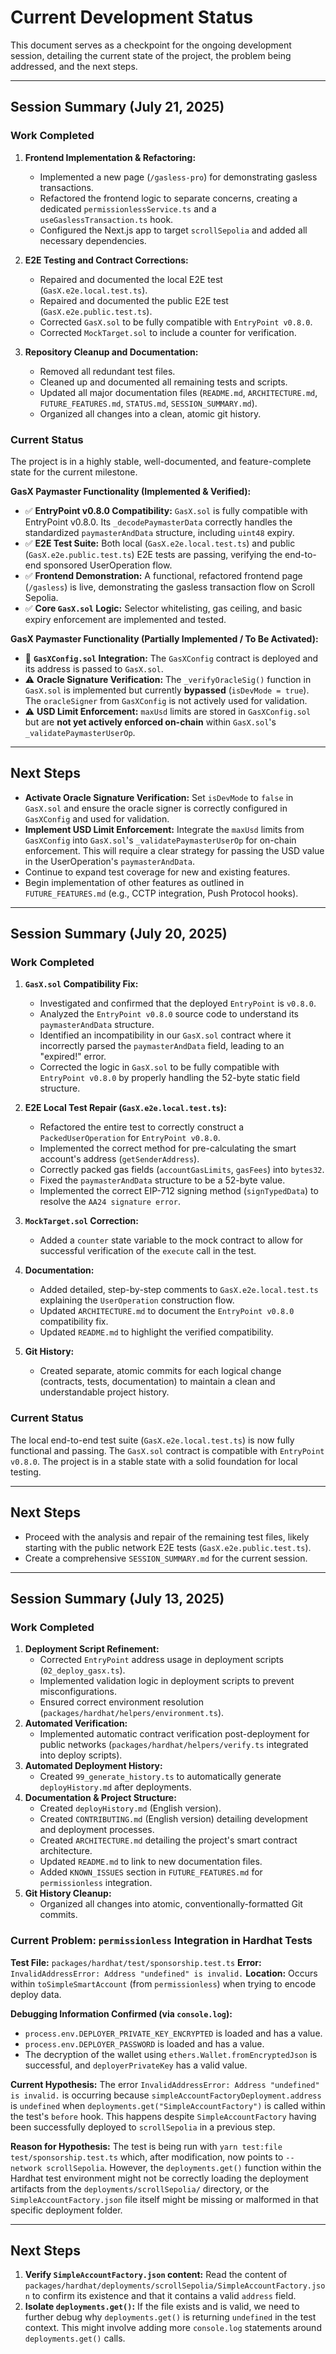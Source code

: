 # Current Development Status

This document serves as a checkpoint for the ongoing development session, detailing the current state of the project, the problem being addressed, and the next steps.

---

## Session Summary (July 21, 2025)

### Work Completed

1.  **Frontend Implementation & Refactoring:**
    - Implemented a new page (`/gasless-pro`) for demonstrating gasless transactions.
    - Refactored the frontend logic to separate concerns, creating a dedicated `permissionlessService.ts` and a `useGaslessTransaction.ts` hook.
    - Configured the Next.js app to target `scrollSepolia` and added all necessary dependencies.

2.  **E2E Testing and Contract Corrections:**
    - Repaired and documented the local E2E test (`GasX.e2e.local.test.ts`).
    - Repaired and documented the public E2E test (`GasX.e2e.public.test.ts`).
    - Corrected `GasX.sol` to be fully compatible with `EntryPoint v0.8.0`.
    - Corrected `MockTarget.sol` to include a counter for verification.

3.  **Repository Cleanup and Documentation:**
    - Removed all redundant test files.
    - Cleaned up and documented all remaining tests and scripts.
    - Updated all major documentation files (`README.md`, `ARCHITECTURE.md`, `FUTURE_FEATURES.md`, `STATUS.md`, `SESSION_SUMMARY.md`).
    - Organized all changes into a clean, atomic git history.

### Current Status

The project is in a highly stable, well-documented, and feature-complete state for the current milestone.

**GasX Paymaster Functionality (Implemented & Verified):**
- ✅ **EntryPoint v0.8.0 Compatibility:** `GasX.sol` is fully compatible with EntryPoint v0.8.0. Its `_decodePaymasterData` correctly handles the standardized `paymasterAndData` structure, including `uint48` expiry.
- ✅ **E2E Test Suite:** Both local (`GasX.e2e.local.test.ts`) and public (`GasX.e2e.public.test.ts`) E2E tests are passing, verifying the end-to-end sponsored UserOperation flow.
- ✅ **Frontend Demonstration:** A functional, refactored frontend page (`/gasless`) is live, demonstrating the gasless transaction flow on Scroll Sepolia.
- ✅ **Core `GasX.sol` Logic:** Selector whitelisting, gas ceiling, and basic expiry enforcement are implemented and tested.

**GasX Paymaster Functionality (Partially Implemented / To Be Activated):**
- 🔄 **`GasXConfig.sol` Integration:** The `GasXConfig` contract is deployed and its address is passed to `GasX.sol`.
- ⚠️ **Oracle Signature Verification:** The `_verifyOracleSig()` function in `GasX.sol` is implemented but currently **bypassed** (`isDevMode = true`). The `oracleSigner` from `GasXConfig` is not actively used for validation.
- ⚠️ **USD Limit Enforcement:** `maxUsd` limits are stored in `GasXConfig.sol` but are **not yet actively enforced on-chain** within `GasX.sol`'s `_validatePaymasterUserOp`.

---

## Next Steps

- **Activate Oracle Signature Verification:** Set `isDevMode` to `false` in `GasX.sol` and ensure the oracle signer is correctly configured in `GasXConfig` and used for validation.
- **Implement USD Limit Enforcement:** Integrate the `maxUsd` limits from `GasXConfig` into `GasX.sol`'s `_validatePaymasterUserOp` for on-chain enforcement. This will require a clear strategy for passing the USD value in the UserOperation's `paymasterAndData`.
- Continue to expand test coverage for new and existing features.
- Begin implementation of other features as outlined in `FUTURE_FEATURES.md` (e.g., CCTP integration, Push Protocol hooks).

---

## Session Summary (July 20, 2025)

### Work Completed

1. **`GasX.sol` Compatibility Fix:**

   - Investigated and confirmed that the deployed `EntryPoint` is `v0.8.0`.
   - Analyzed the `EntryPoint v0.8.0` source code to understand its `paymasterAndData` structure.
   - Identified an incompatibility in our `GasX.sol` contract where it incorrectly parsed the `paymasterAndData` field, leading to an "expired!" error.
   - Corrected the logic in `GasX.sol` to be fully compatible with `EntryPoint v0.8.0` by properly handling the 52-byte static field structure.

2. **E2E Local Test Repair (`GasX.e2e.local.test.ts`):**

   - Refactored the entire test to correctly construct a `PackedUserOperation` for `EntryPoint v0.8.0`.
   - Implemented the correct method for pre-calculating the smart account's address (`getSenderAddress`).
   - Correctly packed gas fields (`accountGasLimits`, `gasFees`) into `bytes32`.
   - Fixed the `paymasterAndData` structure to be a 52-byte value.
   - Implemented the correct EIP-712 signing method (`signTypedData`) to resolve the `AA24 signature error`.

3. **`MockTarget.sol` Correction:**

   - Added a `counter` state variable to the mock contract to allow for successful verification of the `execute` call in the test.

4. **Documentation:**

   - Added detailed, step-by-step comments to `GasX.e2e.local.test.ts` explaining the `UserOperation` construction flow.
   - Updated `ARCHITECTURE.md` to document the `EntryPoint v0.8.0` compatibility fix.
   - Updated `README.md` to highlight the verified compatibility.

5. **Git History:**
   - Created separate, atomic commits for each logical change (contracts, tests, documentation) to maintain a clean and understandable project history.

### Current Status

The local end-to-end test suite (`GasX.e2e.local.test.ts`) is now fully functional and passing. The `GasX.sol` contract is compatible with `EntryPoint v0.8.0`. The project is in a stable state with a solid foundation for local testing.

---

## Next Steps

- Proceed with the analysis and repair of the remaining test files, likely starting with the public network E2E tests (`GasX.e2e.public.test.ts`).
- Create a comprehensive `SESSION_SUMMARY.md` for the current session.

---

## Session Summary (July 13, 2025)

### Work Completed

1. **Deployment Script Refinement:**
   - Corrected `EntryPoint` address usage in deployment scripts (`02_deploy_gasx.ts`).
   - Implemented validation logic in deployment scripts to prevent misconfigurations.
   - Ensured correct environment resolution (`packages/hardhat/helpers/environment.ts`).
2. **Automated Verification:**
   - Implemented automatic contract verification post-deployment for public networks (`packages/hardhat/helpers/verify.ts` integrated into deploy scripts).
3. **Automated Deployment History:**
   - Created `99_generate_history.ts` to automatically generate `deployHistory.md` after deployments.
4. **Documentation & Project Structure:**
   - Created `deployHistory.md` (English version).
   - Created `CONTRIBUTING.md` (English version) detailing development and deployment processes.
   - Created `ARCHITECTURE.md` detailing the project's smart contract architecture.
   - Updated `README.md` to link to new documentation files.
   - Added `KNOWN_ISSUES` section in `FUTURE_FEATURES.md` for `permissionless` integration.
5. **Git History Cleanup:**
   - Organized all changes into atomic, conventionally-formatted Git commits.

### Current Problem: `permissionless` Integration in Hardhat Tests

**Test File:** `packages/hardhat/test/sponsorship.test.ts`
**Error:** `InvalidAddressError: Address "undefined" is invalid.`
**Location:** Occurs within `toSimpleSmartAccount` (from `permissionless`) when trying to encode deploy data.

**Debugging Information Confirmed (via `console.log`):**

- `process.env.DEPLOYER_PRIVATE_KEY_ENCRYPTED` is loaded and has a value.
- `process.env.DEPLOYER_PASSWORD` is loaded and has a value.
- The decryption of the wallet using `ethers.Wallet.fromEncryptedJson` is successful, and `deployerPrivateKey` has a valid value.

**Current Hypothesis:**
The error `InvalidAddressError: Address "undefined" is invalid.` is occurring because `simpleAccountFactoryDeployment.address` is `undefined` when `deployments.get("SimpleAccountFactory")` is called within the test's `before` hook. This happens despite `SimpleAccountFactory` having been successfully deployed to `scrollSepolia` in a previous step.

**Reason for Hypothesis:**
The test is being run with `yarn test:file test/sponsorship.test.ts` which, after modification, now points to `--network scrollSepolia`. However, the `deployments.get()` function within the Hardhat test environment might not be correctly loading the deployment artifacts from the `deployments/scrollSepolia/` directory, or the `SimpleAccountFactory.json` file itself might be missing or malformed in that specific deployment folder.

---

## Next Steps

1. **Verify `SimpleAccountFactory.json` content:** Read the content of `packages/hardhat/deployments/scrollSepolia/SimpleAccountFactory.json` to confirm its existence and that it contains a valid `address` field.
2. **Isolate `deployments.get()`:** If the file exists and is valid, we need to further debug why `deployments.get()` is returning `undefined` in the test context. This might involve adding more `console.log` statements around `deployments.get()` calls.